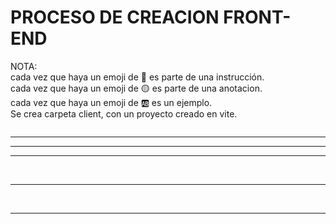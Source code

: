 # **PROCESO DE CREACION FRONT-END**
NOTA:<br />
cada vez que haya un emoji de 🔴 es parte de una instrucción.<br />
cada vez que haya un emoji de 🟡 es parte de una anotacion.<br />
cada vez que haya un emoji de 🆎 es un ejemplo.<br />
Se crea carpeta client, con un proyecto creado en vite.


```bash
```

---
---
---
<br />



---
<br />



---
<br />

```bash
```
